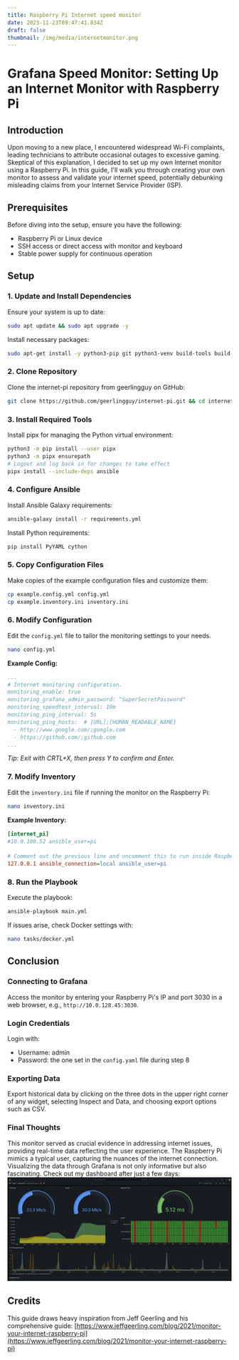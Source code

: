 ```yaml
---
title: Raspberry Pi Internet speed monitor
date: 2023-11-23T09:47:41.834Z
draft: false
thumbnail: /img/media/internetmonitor.png
---
```

# Grafana Speed Monitor: Setting Up an Internet Monitor with Raspberry Pi

## Introduction

Upon moving to a new place, I encountered widespread Wi-Fi complaints, leading technicians to attribute occasional outages to excessive gaming. Skeptical of this explanation, I decided to set up my own Internet monitor using a Raspberry Pi. In this guide, I'll walk you through creating your own monitor to assess and validate your internet speed, potentially debunking misleading claims from your Internet Service Provider (ISP).

## Prerequisites

Before diving into the setup, ensure you have the following:

- Raspberry Pi or Linux device
- SSH access or direct access with monitor and keyboard
- Stable power supply for continuous operation

## Setup

### 1. Update and Install Dependencies

Ensure your system is up to date:
```bash
sudo apt update && sudo apt upgrade -y
```

Install necessary packages:
```bash
sudo apt-get install -y python3-pip git python3-venv build-tools build-essentials
```

### 2. Clone Repository

Clone the internet-pi repository from geerlingguy on GitHub:
```bash
git clone https://github.com/geerlingguy/internet-pi.git && cd internet-pi
```

### 3. Install Required Tools

Install pipx for managing the Python virtual environment:
```bash
python3 -m pip install --user pipx
python3 -m pipx ensurepath
# Logout and log back in for changes to take effect
pipx install --include-deps ansible
```

### 4. Configure Ansible

Install Ansible Galaxy requirements:
```bash
ansible-galaxy install -r requirements.yml
```

Install Python requirements:
```bash
pip install PyYAML cython
```

### 5. Copy Configuration Files

Make copies of the example configuration files and customize them:
```bash
cp example.config.yml config.yml
cp example.inventory.ini inventory.ini
```

### 6. Modify Configuration

Edit the `config.yml` file to tailor the monitoring settings to your needs.

```bash
nano config.yml
```
**Example Config:**
```yaml
...
# Internet monitoring configuration.
monitoring_enable: true
monitoring_grafana_admin_password: "SuperSecretPassword"
monitoring_speedtest_interval: 10m
monitoring_ping_interval: 5s
monitoring_ping_hosts:  # [URL];[HUMAN_READABLE_NAME]
  - http://www.google.com/;google.com
  - https://github.com/;github.com
...
```
*Tip: Exit with CRTL+X, then press Y to confirm and Enter.*

### 7. Modify Inventory

Edit the `inventory.ini` file if running the monitor on the Raspberry Pi:

```bash
nano inventory.ini
```
**Example Inventory:**
```ini
[internet_pi]
#10.0.100.52 ansible_user=pi

# Comment out the previous line and uncomment this to run inside Raspberry Pi.
127.0.0.1 ansible_connection=local ansible_user=pi
``` 

### 8. Run the Playbook

Execute the playbook:
```bash
ansible-playbook main.yml
```

If issues arise, check Docker settings with:
```bash
nano tasks/docker.yml
```

## Conclusion

### Connecting to Grafana

Access the monitor by entering your Raspberry Pi's IP and port 3030 in a web browser, e.g., `http://10.0.128.45:3030`.

### Login Credentials

Login with:
- Username: admin
- Password: the one set in the `config.yaml` file during step 8

### Exporting Data

Export historical data by clicking on the three dots in the upper right corner of any widget, selecting Inspect and Data, and choosing export options such as CSV.

### Final Thoughts

This monitor served as crucial evidence in addressing internet issues, providing real-time data reflecting the user experience. The Raspberry Pi mimics a typical user, capturing the nuances of the internet connection. Visualizing the data through Grafana is not only informative but also fascinating. Check out my dashboard after just a few days:
<img src="img/media/internetmonitor.png" alt="Speed monitor screenshot">

## Credits

This guide draws heavy inspiration from Jeff Geerling and his comprehensive guide: [https://www.jeffgeerling.com/blog/2021/monitor-your-internet-raspberry-pi](https://www.jeffgeerling.com/blog/2021/monitor-your-internet-raspberry-pi)